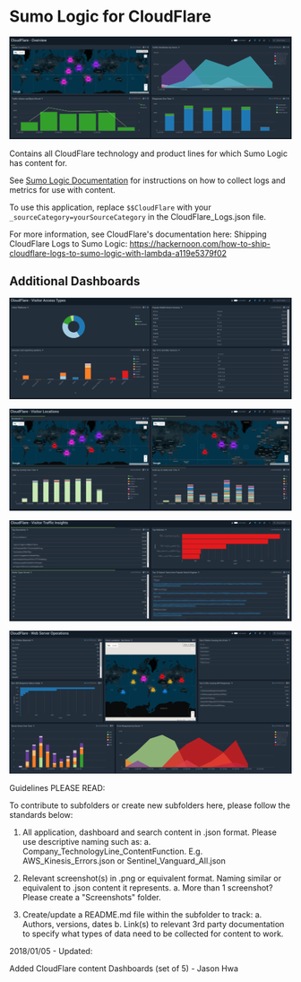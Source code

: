# Sumo Logic for CloudFlare

![CloudFlare%20-%20Overview](Screenshots/CloudFlare%20-%20Overview.png)

Contains all CloudFlare technology and product lines for which Sumo Logic has content for.

See [Sumo Logic Documentation](https://help.sumologic.com/) for instructions on how to collect logs and metrics for use with content.

To use this application, replace `$$CloudFlare` with your `_sourceCategory=yourSourceCategory` in the CloudFlare_Logs.json file.

For more information, see CloudFlare's documentation here:
Shipping CloudFlare Logs to Sumo Logic: https://hackernoon.com/how-to-ship-cloudflare-logs-to-sumo-logic-with-lambda-a119e5379f02

## Additional Dashboards

![CloudFlare%20-%20Visitor%20Access%20Types](Screenshots/CloudFlare%20-%20Visitor%20Access%20Types.png)

![CloudFlare%20-%20Visitor%20Locations](Screenshots/CloudFlare%20-%20Visitor%20Locations.png)

![CloudFlare%20-%20Visitor%20Traffic%20Insights.png](Screenshots/CloudFlare%20-%20Visitor%20Traffic%20Insights.png)

![CloudFlare%20-%20Web%20Server%20Operations](Screenshots/CloudFlare%20-%20Web%20Server%20Operations.png)

Guidelines PLEASE READ:

To contribute to subfolders or create new subfolders here, please follow the standards below:

1. All application, dashboard and search content in .json format. Please use descriptive naming such as:
   a. Company_TechnologyLine_ContentFunction. E.g. AWS_Kinesis_Errors.json or Sentinel_Vanguard_All.json

2. Relevant screenshot(s) in .png or equivalent format. Naming similar or equivalent to .json content it represents.
   a. More than 1 screenshot? Please create a "Screenshots" folder.

3. Create/update a README.md file within the subfolder to track:
   a. Authors, versions, dates
   b. Link(s) to relevant 3rd party documentation to specify what types of data need to be collected for content to work.

2018/01/05 - Updated:

  Added CloudFlare content Dashboards (set of 5) - Jason Hwa
